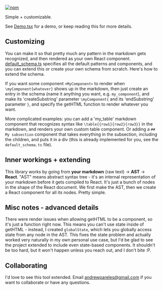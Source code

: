 [![npm](https://img.shields.io/npm/v/custom-markdown)](https://www.npmjs.com/package/custom-markdown)


Simple + customizable.

See [Demo.tsx](https://github.com/andrewpareles/custom-markdown/blob/main/Demo.tsx) for a demo, or keep reading this for more details.


## Customizing

You can make it so that pretty much any pattern in the markdown gets recognized, and then rendered as your own React component. [default_schema.ts](https://github.com/andrewpareles/custom-markdown/blob/main/default_schema.ts) specifies all the default patterns and components, and you can extend this or create your own schema from scratch. Here's how to extend the schema.

If you want some component `<MyComponent>` to render when `\myComponent{whatever}` shows up in the markdown, then just create an entry in the schema (name it anything you want, e.g. `my_component`), and make its 'createSubstring' parameter `\myComponent{` and its 'endSubstring' parameter `}`, and specify the getHTML function to render whatever you want.

More complicated examples: you can add a 'my_table' markdown component that recognizes syntax like `\table{{row1}{row2}{row3}}` in the markdown, and renders your own custom table component. Or adding a `## My subsection` component that takes everything in the subsection, including the children, and puts it in a div (this is already implemented for you, see the `default_schema.ts` file).


## Inner workings + extending

This library works by going from **your markdown** (raw text) -> **AST** -> **React**. "AST" means abstract syntax tree - it's an internal representation of your markdown before it gets compiled to React. It's just a bunch of nodes in the shape of the React document. We first make the AST, then we create a React component for all its nodes. Pretty simple.


## Misc notes - advanced details
There were render issues when allowing getHTML to be a component, so it's just a function right now. This means you can't use state inside of getHTML - instead, I created `globalState`, which lets you globally access state from any node in the AST. This fixes the state problem and actually worked very naturally in my own personal use case, but I'd be glad to see the project extended to include even state-based components. It shouldn't be too hard, but it won't happen unless you reach out, and I don't bite :P.


## Collaborating
I'd love to see this tool extended. Email andrewpareles@gmail.com if you want to collaborate or have any questions. 
